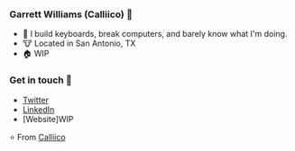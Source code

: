 ### Garrett Williams (Calliico) :wave:

- 🔭 I build keyboards, break computers, and barely know what I'm doing. 
- 🐮 Located in San Antonio, TX
- 🏠 WIP

### Get in touch 📧

- [Twitter](https://twitter.com/Calliico)
- [LinkedIn](https://www.linkedin.com/in/Calliico)
- [Website]WIP

⭐️ From [Calliico](https://github.com/calliico)
